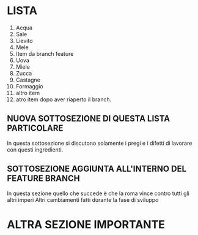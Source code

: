 # LISTA

1. Acqua
2. Sale
3. Lievito
4. Mele
5. Item da branch feature
6. Uova 
7. Miele 
8. Zucca 
9. Castagne 
10. Formaggio 
11. altro item
12. atro item dopo aver riaperto il branch. 

## NUOVA SOTTOSEZIONE DI QUESTA LISTA PARTICOLARE
In questa sottosezione si discutono solamente i pregi e i difetti di lavorare con questi ingredienti.

## SOTTOSEZIONE AGGIUNTA ALL'INTERNO DEL FEATURE BRANCH
In questa sezione quello che succede è che la roma vince contro tutti gli altri imperi
Altri cambiamenti fatti durante la fase di sviluppo 

# ALTRA SEZIONE IMPORTANTE
